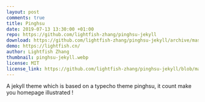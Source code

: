 ```yaml
---
layout: post
comments: true
title: Pinghsu
date: 2019-07-13 13:30:00 +01:00
repo: https://github.com/lightfish-zhang/pinghsu-jekyll
download: https://github.com/lightfish-zhang/pinghsu-jekyll/archive/master.zip
demo: https://lightfish.cn/
author: Lightfish Zhang
thumbnail: pinghsu-jekyll.webp
license: MIT
license_link: https://github.com/lightfish-zhang/pinghsu-jekyll/blob/master/LICENSE
---
```


A jekyll theme which is based on a typecho theme pinghsu, it count make you homepage illustrated !
